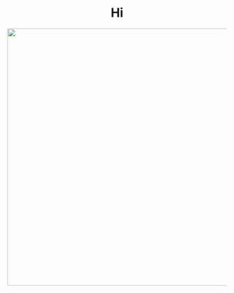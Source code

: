 <body>
  <center>
    <h1 align="center">Hi</h1> </img>
  </center>
</body>

<img align="right" height="590em" src="https://raw.githubusercontent.com/gist/ghostnicolas/e4eea1c8cd5f91feb3b6009d36e1467b/raw/5eaba06adfaab4967e949b5f2fe8db0bf07595be/gitcard.svg"/>
